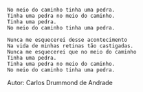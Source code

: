     No meio do caminho tinha uma pedra.
    Tinha uma pedra no meio do caminho.
    Tinha uma pedra.
    No meio do caminho tinha uma pedra.

    Nunca me esquecerei desse acontecimento
    Na vida de minhas retinas tão castigadas.
    Nunca me esquecerei que no meio do caminho
    Tinha uma pedra.
    Tinha uma pedra no meio do caminho.
    No meio do caminho tinha uma pedra.

Autor: Carlos Drummond de Andrade